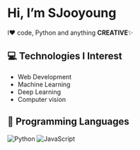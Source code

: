 # Hi, I’m SJooyoung

I❤️ code, Python and anything **CREATIVE**✨

## 💻 Technologies I Interest

- Web Development
- Machine Learning
- Deep Learning
- Computer vision

## 📘 Programming Languages
<img alt="Python" src="https://img.shields.io/badge/python%20-%2314354C.svg?&style=for-the-badge&logo=python&logoColor=white"/> <img alt="JavaScript" src="https://img.shields.io/badge/javascript%20-%23323330.svg?&style=for-the-badge&logo=javascript&logoColor=%23F7DF1E"/> 



<!---
gy8379/gy8379 is a ✨ special ✨ repository because its `README.md` (this file) appears on your GitHub profile.
You can click the Preview link to take a look at your changes.
--->
